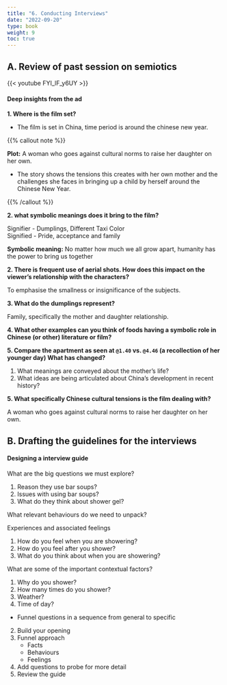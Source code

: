 ```yaml
---
title: "6. Conducting Interviews"
date: "2022-09-20"
type: book
weight: 9
toc: true
---
```


## A. Review of past session on semiotics

{{< youtube FYI_lF_y6UY >}}

#### Deep insights from the ad

**1. Where is the film set?**

- The film is set in China, time period is around the chinese new year.

{{% callout note %}}

**Plot:** A woman who goes against cultural norms to raise her daughter on her own.

- The story shows the tensions this creates with her own mother and the challenges she faces in bringing up a child by herself around the Chinese New Year.

{{% /callout %}}

**2. what symbolic meanings does it bring to the film?**

Signifier - Dumplings, Different Taxi Color \
Signified - Pride, acceptance and family

**Symbolic meaning:** No matter how much we all grow apart, humanity has the power to bring us together

**2. There is frequent use of aerial shots. How does this impact on the viewer’s relationship with the characters?**

To emphasise the smallness or insignificance of the subjects.

**3. What do the dumplings represent?**

Family, specifically the mother and daughter relationship.

**4. What other examples can you think of foods having a symbolic role in Chinese (or other) literature or film?**

**5. Compare the apartment as seen at `@1.40` vs. `@4.46` (a recollection of her younger day) What has changed?**

1.  What meanings are conveyed about the mother’s life?
2.  What ideas are being articulated about China’s development in recent history?

**5. What specifically Chinese cultural tensions is the film dealing with?**

A woman who goes against cultural norms to raise her daughter on her own.

## B. Drafting the guidelines for the interviews

#### Designing a interview guide

What are the big questions we must explore?

1. Reason they use bar soups?
2. Issues with using bar soups?
3. What do they think about shower gel?

What relevant behaviours do we need to unpack?

Experiences and associated feelings

1. How do you feel when you are showering?
2. How do you feel after you shower?
3. What do you think about when you are showering?

What are some of the important contextual factors?

1. Why do you shower?
2. How many times do you shower?
3. Weather?
4. Time of day?

- Funnel questions in a sequence from general to specific

2. Build your opening
3. Funnel approach
   - Facts
   - Behaviours
   - Feelings
4. Add questions to probe for more detail
5. Review the guide
